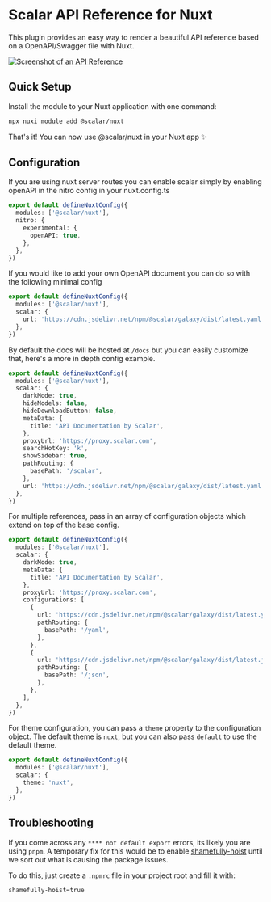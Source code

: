 # Scalar API Reference for Nuxt

This plugin provides an easy way to render a beautiful API reference based on a OpenAPI/Swagger file with Nuxt.

[![Screenshot of an API Reference](https://github.com/scalar/scalar/assets/6176314/178f4e4c-afdf-4c6a-bc72-128ea1786350)](https://docs.scalar.com/swagger-editor)

## Quick Setup

Install the module to your Nuxt application with one command:

```bash
npx nuxi module add @scalar/nuxt
```

That's it! You can now use @scalar/nuxt in your Nuxt app ✨

## Configuration

If you are using nuxt server routes you can enable scalar simply by enabling openAPI in the nitro
config in your nuxt.config.ts

```ts
export default defineNuxtConfig({
  modules: ['@scalar/nuxt'],
  nitro: {
    experimental: {
      openAPI: true,
    },
  },
})
```

If you would like to add your own OpenAPI document you can do so with the following minimal config

```ts
export default defineNuxtConfig({
  modules: ['@scalar/nuxt'],
  scalar: {
    url: 'https://cdn.jsdelivr.net/npm/@scalar/galaxy/dist/latest.yaml',
  },
})
```

By default the docs will be hosted at `/docs` but you can easily customize that, here's a more in
depth config example.

```ts
export default defineNuxtConfig({
  modules: ['@scalar/nuxt'],
  scalar: {
    darkMode: true,
    hideModels: false,
    hideDownloadButton: false,
    metaData: {
      title: 'API Documentation by Scalar',
    },
    proxyUrl: 'https://proxy.scalar.com',
    searchHotKey: 'k',
    showSidebar: true,
    pathRouting: {
      basePath: '/scalar',
    },
    url: 'https://cdn.jsdelivr.net/npm/@scalar/galaxy/dist/latest.yaml',
  },
})
```

For multiple references, pass in an array of configuration objects which extend on top of the base
config.

```ts
export default defineNuxtConfig({
  modules: ['@scalar/nuxt'],
  scalar: {
    darkMode: true,
    metaData: {
      title: 'API Documentation by Scalar',
    },
    proxyUrl: 'https://proxy.scalar.com',
    configurations: [
      {
        url: 'https://cdn.jsdelivr.net/npm/@scalar/galaxy/dist/latest.yaml,
        pathRouting: {
          basePath: '/yaml',
        },
      },
      {
        url: 'https://cdn.jsdelivr.net/npm/@scalar/galaxy/dist/latest.json',
        pathRouting: {
          basePath: '/json',
        },
      },
    ],
  },
})
```

For theme configuration, you can pass a `theme` property to the configuration object. The default theme is `nuxt`, but you can also pass `default` to use the default theme.

```ts
export default defineNuxtConfig({
  modules: ['@scalar/nuxt'],
  scalar: {
    theme: 'nuxt',
  },
})
```

## Troubleshooting

If you come across any `**** not default export` errors, its likely you are using `pnpm`.
A temporary fix for this would be to enable [shamefully-hoist](https://pnpm.io/npmrc#shamefully-hoist) until
we sort out what is causing the package issues.

To do this, just create a `.npmrc` file in your project root and fill it with:

```bash
shamefully-hoist=true
```
